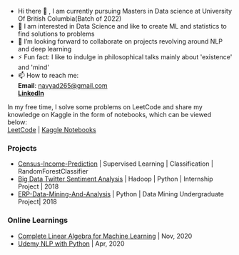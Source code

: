 -  Hi there 👋 , I am currently pursuing Masters in Data science at University Of British Columbia(Batch of 2022)
-  💞️ I am interested in Data Science and like to create ML and statistics to find solutions to problems
-  👀 I’m looking forward to collaborate on projects revolving around NLP and deep learning
-  ⚡ Fun fact: I like to indulge in philosophical talks mainly about 'existence' and 'mind'
-  📫 How to reach me:   
              **Email**: navyad265@gmail.com    
              [**LinkedIn**](https://www.linkedin.com/in/navya-dahiya/)

In my free time, I solve some problems on LeetCode and share my knowledge on Kaggle in the form of notebooks, which can be viewed below:  
[LeetCode](https://leetcode.com/Navya_Dahiya/) | [Kaggle Notebooks](https://www.kaggle.com/navya265/code)

### Projects
- [Census-Income-Prediction](https://github.com/nd265/census-income-prediction) | Supervised Learning | Classification | RandomForestClassifier
- [Big Data Twitter Sentiment Analysis](https://github.com/nd265/Big-Data-Twitter-Sentiment-Analysis) | Hadoop | Python | Internship Project | 2018
- [ERP-Data-Mining-And-Analysis](https://github.com/nd265/ERP-Analysis-and-Course-Recommendation-System) | Python | Data Mining Undergraduate Project| 2018


### Online Learnings
- [Complete Linear Algebra for Machine Learning](https://www.udemy.com/certificate/UC-9acbaaba-2443-430a-87ad-51e655d8602a/) | Nov, 2020
- [Udemy NLP with Python](https://www.udemy.com/certificate/UC-a2855f73-9b80-4c32-87c9-f61f7283bf66/) | Apr, 2020
